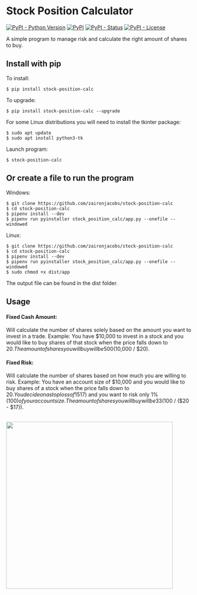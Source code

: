 Stock Position Calculator
=================
[![PyPI - Python Version](https://img.shields.io/pypi/pyversions/stock-position-calc?color=blue)](https://pypi.python.org/pypi/stock-position-calc)
[![PyPI](https://img.shields.io/pypi/v/stock-position-calc?color=blue)](https://pypi.python.org/pypi/stock-position-calc)
[![PyPI - Status](https://img.shields.io/pypi/status/stock-position-calc)](https://pypi.python.org/pypi/stock-position-calc)
[![PyPI - License](https://img.shields.io/pypi/l/stock-position-calc)](https://pypi.python.org/pypi/stock-position-calc)

A simple program to manage risk and calculate the right amount of shares to buy.

## Install with pip

To install:
```console
$ pip install stock-position-calc
```

To upgrade:
```console
$ pip install stock-position-calc --upgrade
```

For some Linux distributions you will need to install the tkinter package:
```console
$ sudo apt update
$ sudo apt install python3-tk
```

Launch program:
```console
$ stock-position-calc
```

## Or create a file to run the program

Windows:
```console
$ git clone https://github.com/zaironjacobs/stock-position-calc
$ cd stock-position-calc
$ pipenv install --dev
$ pipenv run pyinstaller stock_position_calc/app.py --onefile --windowed
```

Linux:
```console
$ git clone https://github.com/zaironjacobs/stock-position-calc
$ cd stock-position-calc
$ pipenv install --dev
$ pipenv run pyinstaller stock_position_calc/app.py --onefile --windowed
$ sudo chmod +x dist/app
```

The output file can be found in the dist folder.

## Usage

#### Fixed Cash Amount: 
Will calculate the number of shares solely based on the amount you want to invest in a trade.
Example: You have $10,000 to invest in a stock and you would like to buy shares of that stock when the price falls down to $20.
The amount of shares you will buy will be 500 ($10,000 / $20).

#### Fixed Risk:
Will calculate the number of shares based on how much you are willing to risk.
Example: You have an account size of $10,000 and you would like to buy shares of a stock when the price falls down to $20.
You decide on a stop loss of 15% ($17) and you want to risk only 1% ($100) of your account size.
The amount of shares you will buy will be 33 ($100 / ($20 - $17)).

\
<img src="https://i.imgur.com/ZxZ0UOu.png" width="450">
